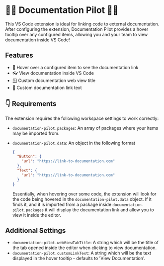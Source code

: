 # 👩‍✈️ Documentation Pilot 🧑‍✈️

This VS Code extension is ideal for linking code to external documentation. After configuring the extension, Documentation Pilot provides a hover tooltip over any configured items, allowing you and your team to view documentation inside VS Code!

## Features

- 🚁 Hover over a configured item to see the documentation link
- 👓 View documentation inside VS Code
- 🪟 Custom documentation web view title
- 🔡 Custom documentation link text

## 👇 Requirements

The extension requires the following workspace settings to work correctly:

- `documentation-pilot.packages`: An array of packages where your items may be imported from.
- `documentation-pilot.data`: An object in the following format

  ```json
  {
    "Button": {
      "url": "https://link-to-documentation.com"
    },
    "Text": {
      "url": "https://link-to-documentation.com"
    }
  }
  ```

  Essentially, when hovering over some code, the extension will look for the code being hovered in the `documentation-pilot.data` object. If it finds it, and it is imported from a package inside `documentation-pilot.packages` it will display the documentation link and allow you to view it inside the editor.

## Additional Settings

- `documentation-pilot.webViewTabTitle`: A string which will be the title of the tab opened inside the editor when clicking to view documentation.
- `documentation-pilot.customLinkText`: A string which will be the text displayed in the hover tooltip - defaults to 'View Documentation'.
